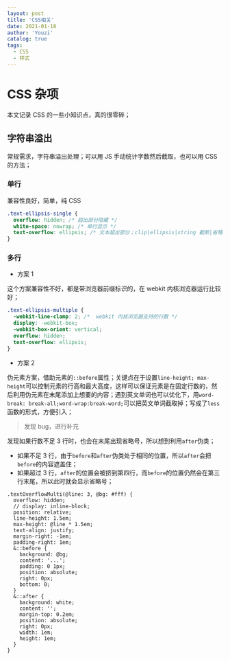 ```yaml
---
layout: post
title: 'CSS相关'
date: 2021-01-18
author: 'Youzi'
catalog: true
tags:
  - CSS
  - 样式
---
```


# CSS 杂项

本文记录 CSS 的一些小知识点，真的很零碎；

## 字符串溢出

常规需求，字符串溢出处理；可以用 JS 手动统计字数然后截取，也可以用 CSS 的方法；

### 单行

兼容性良好，简单，纯 CSS

```css
.text-ellipsis-single {
  overflow: hidden; /* 超出部分隐藏 */
  white-space: nowrap; /* 单行显示 */
  text-overflow: ellipsis; /* 文本超出部分；clip|ellipsis|string 截断|省略号|自定义字符串 */
}
```

### 多行

- 方案 1

这个方案兼容性不好，都是带浏览器前缀标识的，在 webkit 内核浏览器运行比较好；

```css
.text-ellipsis-multiple {
  -webkit-line-clamp: 2; /*  webkit 内核浏览器支持的行数 */
  display: -webkit-box;
  -webkit-box-orient: vertical;
  overflow: hidden;
  text-overflow: ellipsis;
}
```

- 方案 2

伪元素方案，借助元素的`::before`属性；关键点在于设置`line-height; max-height`可以控制元素的行高和最大高度，这样可以保证元素是在固定行数的，然后利用伪元素在末尾添加上想要的内容；遇到英文单词也可以优化下，用`word-break: break-all;word-wrap:break-word;`可以把英文单词截取掉；写成了`less`函数的形式，方便引入；

> 发现 bug，进行补充

发现如果行数不足 3 行时，也会在末尾出现省略号，所以想到利用`after`伪类；

- 如果不足 3 行，由于`before`和`after`伪类处于相同的位置，所以`after`会把`before`的内容遮盖住；
- 如果超过 3 行，`after`的位置会被挤到第四行，而`before`的位置仍然会在第三行末尾，所以此时就会显示省略号；

```less
.textOverflowMulti(@line: 3, @bg: #fff) {
  overflow: hidden;
  // display: inline-block;
  position: relative;
  line-height: 1.5em;
  max-height: @line * 1.5em;
  text-align: justify;
  margin-right: -1em;
  padding-right: 1em;
  &::before {
    background: @bg;
    content: '...';
    padding: 0 1px;
    position: absolute;
    right: 0px;
    bottom: 0;
  }
  &::after {
    background: white;
    content: '';
    margin-top: 0.2em;
    position: absolute;
    right: 0px;
    width: 1em;
    height: 1em;
  }
}
```
